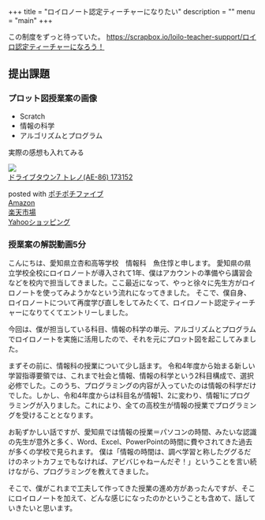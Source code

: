 +++
title = "ロイロノート認定ティーチャーになりたい"
description = ""
menu = "main"
+++

この制度をずっと待っていた。
https://scrapbox.io/loilo-teacher-support/ロイロ認定ティーチャーになろう！

## 提出課題
### プロット図授業案の画像
- Scratch
- 情報の科学
- アルゴリズムとプログラム

実際の感想も入れてみる

<div class="cstmreba">
<div class="kaerebalink-box">
<div class="kaerebalink-image"><a href="https://www.amazon.co.jp/dp/B0157OBQC4?tag=jun3010me-22&linkCode=ogi&th=1&psc=1" target="_blank" ><img src="https://m.media-amazon.com/images/I/41ELOqNqigL._SL160_.jpg" style="border: none;" /></a></div>
<div class="kaerebalink-info">
<div class="kaerebalink-name"><a href="https://www.amazon.co.jp/dp/B0157OBQC4?tag=jun3010me-22&linkCode=ogi&th=1&psc=1" target="_blank" >ドライブタウン7 トレノ(AE-86) 173152</a></p>
<div class="kaerebalink-powered-date">posted with <a href="https://jun3010.me/pochipochi5.php" rel="nofollow" target="_blank">ポチポチファイブ</a></div>
</div>
<div class="kaerebalink-link1">
<div class="shoplinkamazon"><a href="https://www.amazon.co.jp/gp/search?keywords=ドライブタウン7 トレノ&tag=jun3010me-22" target="_blank" >Amazon</a></div>
<div class="shoplinkrakuten"><a href="https://hb.afl.rakuten.co.jp/hgc/10ef1d94.c90f9829.10ef1d95.53606a39/?pc=https%3A%2F%2Fsearch.rakuten.co.jp%2Fsearch%2Fmall%2Fドライブタウン7 トレノ%2F-%2Ff.1-p.1-s.1-sf.0-st.A-v.2%3Fx%3D0%26scid%3Daf_ich_link_urltxt%26m%3Dhttp%3A%2F%2Fm.rakuten.co.jp%2F" target="_blank" >楽天市場</a></div>
<div class="shoplinkyahoo"><a href="https://ck.jp.ap.valuecommerce.com/servlet/referral?sid=3040825&pid=884909937&vc_url=http%3A%2F%2Fsearch.shopping.yahoo.co.jp%2Fsearch%3Fp%3Dドライブタウン7 トレノ "vcptn=kaereba" target="_blank" >Yahooショッピング<img src="//ad.jp.ap.valuecommerce.com/servlet/gifbanner?sid=3040825&pid=884909937" height="1" width="1" border="0"></a></div>
</div>
</div>
<div class="booklink-footer"></div>
</div>
</div>

### 授業案の解説動画5分

こんにちは、愛知県立杏和高等学校　情報科　魚住惇と申します。
愛知県の県立学校全校にロイロノートが導入されて1年、僕はアカウントの準備やら講習会などを校内で担当してきました。ここ最近になって、やっと徐々に先生方がロイロノートを使ってみようかなという流れになってきました。
そこで、僕自身、ロイロノートについて再度学び直しをしてみたくて、ロイロノート認定ティーチャーになりてくてエントリーしました。

今回は、僕が担当している科目、情報の科学の単元、アルゴリズムとプログラムでロイロノートを実施に活用したので、それを元にプロット図を起こしてみました。

まずその前に、情報科の授業について少し話ます。
令和4年度から始まる新しい学習指導要領では、これまで社会と情報、情報の科学という2科目構成で、選択必修でした。このうち、プログラミングの内容が入っていたのは情報の科学だけでした。しかし、令和4年度からは科目名が情報1、2に変わり、情報1にプログラミングが入りました。これにより、全ての高校生が情報の授業でプログラミングを受けることとなります。

お恥ずかしい話ですが、愛知県では情報の授業＝パソコンの時間、みたいな認識の先生が意外と多く、Word、Excel、PowerPointの時間に費やされてきた過去が多くの学校で見られます。
僕は「情報の時間は、調べ学習と称したググるだけのネットカフェでもなければ、アビバじゃねーんだぞ！」ということを言い続けながら、プログラミングを教えてきました。

そこで、僕がこれまで工夫して作ってきた授業の進め方があったんですが、そこにロイロノートを加えて、どんな感じになったのかということも含めて、話していきたいと思います。

